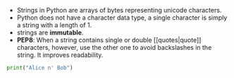 - Strings in Python are arrays of bytes representing unicode characters.
- Python does not have a character data type, a single character is simply a string with a length of 1.
- strings are **immutable**.
- **PEP8**: When a string contains single or double [[quotes|quote]] characters, however, use the other one to avoid backslashes in the string. It improves readability.

```python
print("Alice n' Bob")
```
